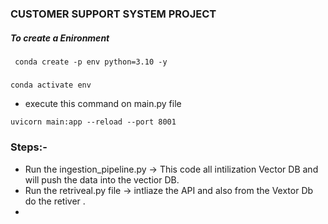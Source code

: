 ### CUSTOMER SUPPORT SYSTEM PROJECT


##### To create a Enironment
```
 conda create -p env python=3.10 -y
```

#####
```
conda activate env
```

- execute this command on main.py file 
```
uvicorn main:app --reload --port 8001
```



### Steps:-
- Run the ingestion_pipeline.py -> This code all intilization Vector DB  and will push the data into the vectior DB.
- Run the retriveal.py file -> intliaze the API and also from the Vextor Db do the retiver .
- 
